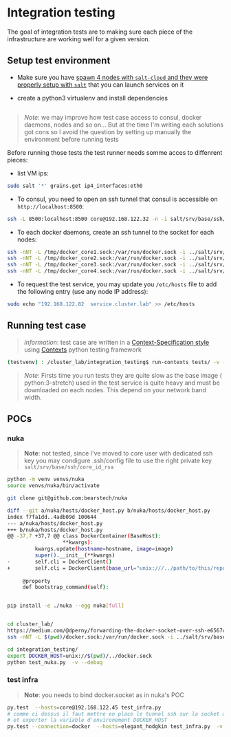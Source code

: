 # Integration testing

The goal of integration tests are to making sure each piece of the
infrastructure are working well for a given version.


## Setup test environment

* Make sure you have [spawn 4 nodes with `salt-cloud` and they were properly
  setup with `salt`](../README.md) that you can launch services on it

* create a python3 virtualenv and install dependencies

```bash

```

> *Note*: we may improve how test case access to consul, docker daemons, nodes
> and so on... But at the time I'm writing each solutions got cons so
> I avoid the question by setting up manually the environment before running
> tests

Before running those tests the test runner needs somme acces to diffenrent
pieces:

* list VM ips:

```bash
sudo salt '*' grains.get ip4_interfaces:eth0
```

* To consul, you need to open an ssh tunnel that consul is accessible on
  ``http://localhost:8500``:

```bash
ssh -L 8500:localhost:8500 core@192.168.122.32 -n -i salt/srv/base/ssh/core_id_rsa
```

* To each docker daemons, create an ssh tunnel to the socket for each nodes:

```bash
ssh -nNT -L /tmp/docker_core1.sock:/var/run/docker.sock -i ../salt/srv/base/ssh/core_id_rsa core@192.168.122.193
ssh -nNT -L /tmp/docker_core2.sock:/var/run/docker.sock -i ../salt/srv/base/ssh/core_id_rsa core@192.168.122.27
ssh -nNT -L /tmp/docker_core3.sock:/var/run/docker.sock -i ../salt/srv/base/ssh/core_id_rsa core@192.168.122.32
ssh -nNT -L /tmp/docker_core4.sock:/var/run/docker.sock -i ../salt/srv/base/ssh/core_id_rsa core@192.168.122.82
```

* To request the test service, you may update you ``/etc/hosts`` file to add
  the following entry (use any node IP address):

```bash
sudo echo "192.168.122.82  service.cluster.lab" >> /etc/hosts
```


## Running test case

> *information*: test case are written in a [Context-Specification style](
> http://contexts.readthedocs.io/en/v0.11.2/#about) using [Contexts](
> http://contexts.readthedocs.io) python testing framework


```bash
(testvenv) : /cluster_lab/integration_testing$ run-contexts tests/ -v -s
```

> *Note*: Firsts time you run tests they are quite slow as the base image (
> python:3-stretch) used in the test service is quite heavy and must be
> downloaded on each nodes. This depend on your network band width.

## POCs

### nuka

> **Note**: not tested, since I've moved to core user with dedicated ssh key
> you may condigure .ssh/config file to use the right private key
> ``salt/srv/base/ssh/core_id_rsa``

```bash
python -m venv venvs/nuka
source venvs/nuka/bin/activate

git clone git@github.com:bearstech/nuka

diff --git a/nuka/hosts/docker_host.py b/nuka/hosts/docker_host.py
index f7fa1dd..4adb09d 100644
--- a/nuka/hosts/docker_host.py
+++ b/nuka/hosts/docker_host.py
@@ -37,7 +37,7 @@ class DockerContainer(BaseHost):
                  **kwargs):
         kwargs.update(hostname=hostname, image=image)
         super().__init__(**kwargs)
-        self.cli = DockerClient()
+        self.cli = DockerClient(base_url="unix:///../path/to/this/repo/../cluster_lab/integration_testing/../docker.sock")
 
     @property
     def bootstrap_command(self):


pip install -e ./nuka --egg nuka[full]


cd cluster_lab/
https://medium.com/@dperny/forwarding-the-docker-socket-over-ssh-e6567cfab160
ssh -nNT -L $(pwd)/docker.sock:/var/run/docker.sock -i ../salt/srv/base/ssh/core_id_rsa core@192.168.122.45

cd integration_testing/
export DOCKER_HOST=unix://$(pwd)/../docker.sock
python test_nuka.py  -v --debug
```

### test infra

> **Note**: you needs to bind docker.socket as in nuka's POC

```bash
py.test  --hosts=core@192.168.122.45 test_infra.py 
# comme ci dessus il faut mettre en place le tunnel ssh sur la socket avant
# et exporter la variable d'environement DOCKER_HOST
py.test --connection=docker  --hosts=elegant_hodgkin test_infra.py  -v
```